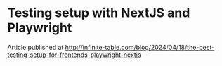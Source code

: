 # Testing setup with NextJS and Playwright

Article published at http://infinite-table.com/blog/2024/04/18/the-best-testing-setup-for-frontends-playwright-nextjs


